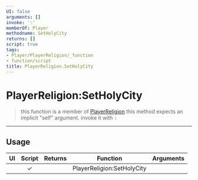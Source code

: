 ```yaml
---
UI: false
arguments: []
invoke: ':'
memberOf: Player
methodname: SetHolyCity
returns: []
script: true
tags:
- Player/PlayerReligion/_function
- function/script
title: PlayerReligion.SetHolyCity
---
```

# PlayerReligion:SetHolyCity
> this function is a member of [PlayerReligion](civ-6/lua/PlayerReligion.md)
> this method expects an implicit "self" argument. invoke it with `:`
-----
## Usage
|  UI | Script | Returns | Function | Arguments |
|:---:|:------:|-------:|:--------:|:---------|
| |✓||PlayerReligion:SetHolyCity||
